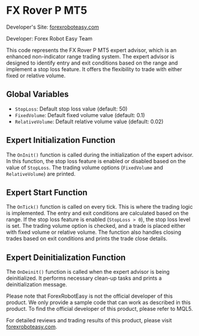 # FX Rover P MT5

Developer's Site: [forexroboteasy.com](https://forexroboteasy.com)

Developer: Forex Robot Easy Team

This code represents the FX Rover P MT5 expert advisor, which is an enhanced non-indicator range trading system. The expert advisor is designed to identify entry and exit conditions based on the range and implement a stop loss feature. It offers the flexibility to trade with either fixed or relative volume.

## Global Variables

- `StopLoss`: Default stop loss value (default: 50)
- `FixedVolume`: Default fixed volume value (default: 0.1)
- `RelativeVolume`: Default relative volume value (default: 0.02)

## Expert Initialization Function

The `OnInit()` function is called during the initialization of the expert advisor. In this function, the stop loss feature is enabled or disabled based on the value of `StopLoss`. The trading volume options (`FixedVolume` and `RelativeVolume`) are printed.

## Expert Start Function

The `OnTick()` function is called on every tick. This is where the trading logic is implemented. The entry and exit conditions are calculated based on the range. If the stop loss feature is enabled (`StopLoss > 0`), the stop loss level is set. The trading volume option is checked, and a trade is placed either with fixed volume or relative volume. The function also handles closing trades based on exit conditions and prints the trade close details.

## Expert Deinitialization Function

The `OnDeinit()` function is called when the expert advisor is being deinitialized. It performs necessary clean-up tasks and prints a deinitialization message.

Please note that ForexRobotEasy is not the official developer of this product. We only provide a sample code that can work as described in this product. To find the official developer of this product, please refer to MQL5.

For detailed reviews and trading results of this product, please visit [forexroboteasy.com](https://forexroboteasy.com/forex-robot-review/fx-rover-p-mt5-review-enhanced-non-indicator-range-trading-system/).
